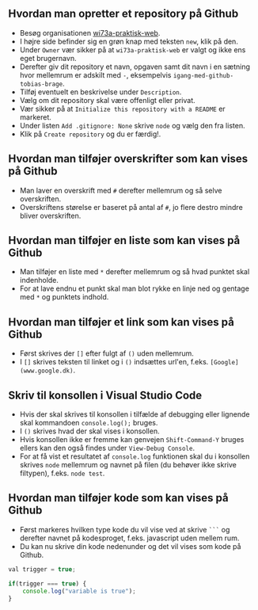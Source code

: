 ## Hvordan man opretter et repository på Github

* Besøg organisationen [wi73a-praktisk-web](https://github.com/wi73a-praktisk-web).
* I højre side befinder sig en grøn knap med teksten `new`, klik på den.
* Under `Owner` vær sikker på at `wi73a-praktisk-web` er valgt og ikke ens eget brugernavn.
* Derefter giv dit repository et navn, opgaven samt dit navn i en sætning hvor mellemrum er adskilt med `-`, eksempelvis `igang-med-github-tobias-brage`.
* Tilføj eventuelt en beskrivelse under `Description`.
* Vælg om dit repository skal være offenligt eller privat.
* Vær sikker på at `Initialize this repository with a README` er markeret.
* Under listen `Add .gitignore: None` skrive `node` og vælg den fra listen.
* Klik på `Create repository` og du er færdig!.

## Hvordan man tilføjer overskrifter som kan vises på Github

* Man laver en overskrift med `#` derefter mellemrum og så selve overskriften.
* Overskriftens størelse er baseret på antal af `#`, jo flere destro mindre bliver overskriften.

## Hvordan man tilføjer en liste som kan vises på Github

* Man tilføjer en liste med `*` derefter mellemrum og så hvad punktet skal indenholde.
* For at lave endnu et punkt skal man blot rykke en linje ned og gentage med `*` og punktets indhold.

## Hvordan man tilføjer et link som kan vises på Github

* Først skrives der `[]` efter fulgt af `()` uden mellemrum.
* I `[]` skrives teksten til linket og i `()` indsættes url'en, f.eks. `[Google](www.google.dk)`.

## Skriv til konsollen i Visual Studio Code

* Hvis der skal skrives til konsollen i tilfælde af debugging eller lignende skal kommandoen `console.log();` bruges.
* I `()` skrives hvad der skal vises i konsollen.
* Hvis konsollen ikke er fremme kan genvejen `Shift-Command-Y` bruges ellers kan den også findes under `View-Debug Console`.
* For at få vist et resultatet af `console.log` funktionen skal du i konsollen skrives `node` mellemrum og navnet på filen (du behøver ikke skrive filtypen), f.eks. `node test`.

## Hvordan man tilføjer kode som kan vises på Github

* Først markeres hvilken type kode du vil vise ved at skrive ` ``` ` og derefter navnet på kodesproget, f.eks. javascript uden mellem rum.
* Du kan nu skrive din kode nedenunder og det vil vises som kode på Github.

```javascript
val trigger = true;

if(trigger === true) {
    console.log("variable is true");
}